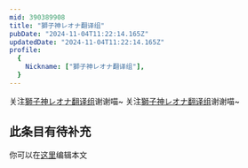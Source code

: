 ```yaml
---
mid: 390389908
title: "獅子神レオナ翻译组"
pubDate: "2024-11-04T11:22:14.165Z"
updatedDate: "2024-11-04T11:22:14.165Z"
profile:
  {
    Nickname: ["獅子神レオナ翻译组"],
  }
---
```


关注[獅子神レオナ翻译组](https://space.bilibili.com/390389908)谢谢喵~ 关注[獅子神レオナ翻译组](https://space.bilibili.com/390389908)谢谢喵~

## 此条目有待补充
你可以在[这里](https://github.com/Yuhanawa/VTuber.ICU/edit/master/src/content/v/獅子神レオナ翻译组/index.md)编辑本文
